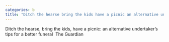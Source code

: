 ```yaml
---
categories: b
title: "Ditch the hearse bring the kids have a picnic an alternative undertaker’s tips for a better funeral  The Guardian"
---
```

Ditch the hearse, bring the kids, have a picnic: an alternative undertaker’s tips for a better funeral&nbsp;&nbsp;The Guardian